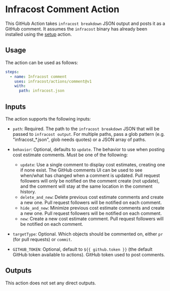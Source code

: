 # Infracost Comment Action

This GitHub Action takes `infracost breakdown` JSON output and posts it as a GitHub comment. It assumes the `infracost` binary has already been installed using the [setup](../setup) action.

## Usage

The action can be used as follows:

```yml
steps:
  - name: Infracost comment
    uses: infracost/actions/comment@v1
    with: 
      path: infracost.json
```

## Inputs

The action supports the following inputs:

- `path`: Required. The path to the `infracost breakdown` JSON that will be passed to `infracost output`. For multiple paths, pass a glob pattern (e.g. "infracost_*.json", glob needs quotes) or a JSON array of paths.

- `behavior`: Optional, defaults to `update`. The behavior to use when posting cost estimate comments. Must be one of the following:  
  - `update`:  Use a single comment to display cost estimates, creating one if none exist. The GitHub comments UI can be used to see when/what has changed when a comment is updated. Pull request followers will only be notified on the comment create (not update), and the comment will stay at the same location in the comment history.
  - `delete_and_new`: Delete previous cost estimate comments and create a new one. Pull request followers will be notified on each comment.
  - `hide_and_new`: Minimize previous cost estimate comments and create a new one. Pull request followers will be notified on each comment.
  - `new`:  Create a new cost estimate comment. Pull request followers will be notified on each comment.

- `targetType`: Optional. Which objects should be commented on, either `pr` (for pull requests) or `commit`.

- `GITHUB_TOKEN`: Optional, default to `${{ github.token }}` (the default GitHub token available to actions). GitHub token used to post comments.

## Outputs

This action does not set any direct outputs.
